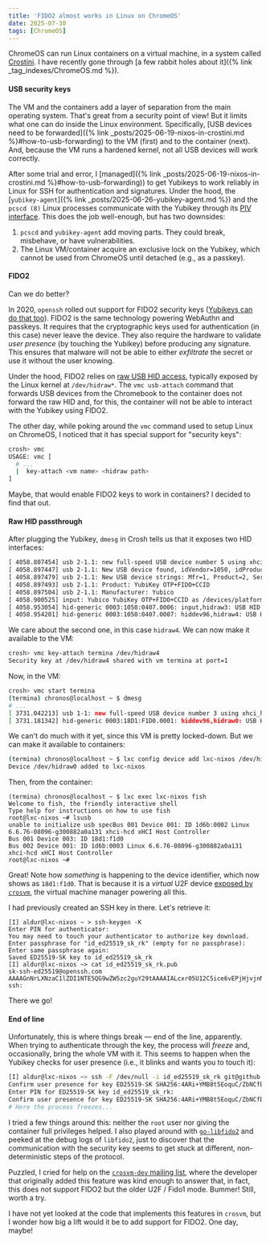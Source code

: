 ```yaml
---
title: 'FIDO2 almost works in Linux on ChromeOS'
date: 2025-07-30
tags: [ChromeOS]
---
```


ChromeOS can run Linux containers on a virtual machine, in a system called
[Crostini][0]. I have recently gone through [a few rabbit holes about it]({%
link _tag_indexes/ChromeOS.md %}).

#### USB security keys

The VM and the containers add a layer of separation from the main operating
system. That's great from a security point of view! But it limits what one can
do inside the Linux environment. Specifically, [USB devices need to be
forwarded]({% link _posts/2025-06-19-nixos-in-crostini.md %}#how-to-usb-forwarding)
to the VM (first) and to the container (next). And, because the VM runs a
hardened kernel, not all USB devices will work correctly.

After some trial and error, I [managed]({% link
_posts/2025-06-19-nixos-in-crostini.md %}#how-to-usb-forwarding)) to get
Yubikeys to work reliably in Linux for SSH for authentication and signatures.
Under the hood, the [`yubikey-agent`]({% link
_posts/2025-06-26-yubikey-agent.md %}) and the `pcscd (8)` Linux processes
communicate with the Yubikey through its [PIV
interface](https://developers.yubico.com/yubico-piv-tool/YubiKey_PIV_introduction.html).
This does the job well-enough, but has two downsides:

1. `pcscd` and `yubikey-agent` add moving parts. They could break, misbehave,
   or have vulnerabilities.
1. The Linux VM/container acquire an exclusive lock on the Yubikey, which
   cannot be used from ChromeOS until detached (e.g., as a passkey).

#### FIDO2

Can we do better?

In 2020, `openssh` rolled out support for FIDO2 security keys ([Yubikeys can
do that too](https://developers.yubico.com/SSH/Securing_SSH_with_FIDO2.html)).
FIDO2 is the same technology powering WebAuthn and passkeys. It requires that
the cryptographic keys used for authentication (in this case) never leave the
device. They also require the hardware to validate _user presence_ (by touching
the Yubikey) before producing any signature. This ensures that malware will not
be able to either _exfiltrate_ the secret or use it without the user knowing.

Under the hood, FIDO2 relies on [raw USB HID
access](https://docs.kernel.org/hid/hidraw.html), typically exposed by the
Linux kernel at `/dev/hidraw*`. The `vmc usb-attach` command that forwards USB
devices from the Chromebook to the container does not forward the raw HID and,
for this, the container will not be able to interact with the Yubikey using
FIDO2.

The other day, while poking around the `vmc` command used to setup Linux on
ChromeOS, I noticed that it has special support for "security keys":

```bash
crosh> vmc 
USAGE: vmc [
  # ...
  |  key-attach <vm name> <hidraw path>
]
```

Maybe, that would enable FIDO2 keys to work in containers? I decided to find that out.

#### Raw HID passthrough

After plugging the Yubikey, `dmesg` in Crosh tells us that it exposes two HID interfaces:

```txt
[ 4058.807454] usb 2-1.1: new full-speed USB device number 5 using xhci-mtk
[ 4058.897447] usb 2-1.1: New USB device found, idVendor=1050, idProduct=0407, bcdDevice= 5.43
[ 4058.897479] usb 2-1.1: New USB device strings: Mfr=1, Product=2, SerialNumber=0
[ 4058.897493] usb 2-1.1: Product: YubiKey OTP+FIDO+CCID
[ 4058.897504] usb 2-1.1: Manufacturer: Yubico
[ 4058.900525] input: Yubico YubiKey OTP+FIDO+CCID as /devices/platform/soc/16700000.usb/usb2/2-1/2-1.1/2-1.1:1.0/0003:1050:0407.0006/input/input12
[ 4058.953054] hid-generic 0003:1050:0407.0006: input,hidraw3: USB HID v1.10 Keyboard [Yubico YubiKey OTP+FIDO+CCID] on usb-16700000.usb-1.1/input0
[ 4058.954201] hid-generic 0003:1050:0407.0007: hiddev96,hidraw4: USB HID v1.10 Device [Yubico YubiKey OTP+FIDO+CCID] on usb-16700000.usb-1.1/input1
```

We care about the second one, in this case `hidraw4`. We can now make it available to the VM:

```bash
crosh> vmc key-attach termina /dev/hidraw4
Security key at /dev/hidraw4 shared with vm termina at port=1
```

Now, in the VM:

```bash
crosh> vmc start termina
(termina) chronos@localhost ~ $ dmesg
# ...
[ 3731.042213] usb 1-1: new full-speed USB device number 3 using xhci_hcd
[ 3731.181342] hid-generic 0003:18D1:F1D0.0001: hiddev96,hidraw0: USB HID v1.10 Device [HID 18d1:f1d0] on usb-0000:00:0c.0-1/input0
```

We can't do much with it yet, since this VM is pretty locked-down. But
we can make it available to containers:

```bash
(termina) chronos@localhost ~ $ lxc config device add lxc-nixos /dev/hidraw0 unix-char source=/dev/hidraw0 uid=1000 required=false
Device /dev/hidraw0 added to lxc-nixos
```

Then, from the container:

```fish
(termina) chronos@localhost ~ $ lxc exec lxc-nixos fish
Welcome to fish, the friendly interactive shell
Type help for instructions on how to use fish
root@lxc-nixos ~# lsusb 
unable to initialize usb specBus 001 Device 001: ID 1d6b:0002 Linux 6.6.76-08096-g300882a0a131 xhci-hcd xHCI Host Controller
Bus 001 Device 003: ID 18d1:f1d0  
Bus 002 Device 001: ID 1d6b:0003 Linux 6.6.76-08096-g300882a0a131 xhci-hcd xHCI Host Controller
root@lxc-nixos ~#
```

Great! Note how _something_ is happening to the device identifier, which now
shows as `18d1:f1d0`. That is because it is a _virtual_ U2F device [exposed
by `crosvm`](https://crosvm.dev/book/devices/virtual_u2f.html), the virtual
machine manager powering all this.

I had previously created an SSH key in there. Let's retrieve it:

```fish
[I] aldur@lxc-nixos ~ > ssh-keygen -K
Enter PIN for authenticator: 
You may need to touch your authenticator to authorize key download.
Enter passphrase for "id_ed25519_sk_rk" (empty for no passphrase): 
Enter same passphrase again: 
Saved ED25519-SK key to id_ed25519_sk_rk
[I] aldur@lxc-nixos ~> cat id_ed25519_sk_rk.pub 
sk-ssh-ed25519@openssh.com AAAAGnNrLXNzaC1lZDI1NTE5QG9wZW5zc2guY29tAAAAIALcxr05U12C5ice6vEPjHjvjnNsGb2ARcF2jLxDleyWAAAABHNzaDo= ssh:
```

There we go!

#### End of line

Unfortunately, this is where things break — end of the line, apparently. When
trying to authenticate through the key, the process will _freeze_ and,
occasionally, bring the whole VM with it. This seems to happen when the Yubikey
checks for user presence (i.e., it blinks and wants you to touch it):

```bash
[I] aldur@lxc-nixos ~> ssh -F /dev/null -i id_ed25519_sk_rk git@github.com
Confirm user presence for key ED25519-SK SHA256:4ARi+YMB8t5EoquC/ZbNCfD62gI+/ObXwMa/TYj5oZo
Enter PIN for ED25519-SK key id_ed25519_sk_rk: 
Confirm user presence for key ED25519-SK SHA256:4ARi+YMB8t5EoquC/ZbNCfD62gI+/ObXwMa/TYj5oZo
# Here the process freezes...
```

I tried a few things around this: neither the `root` user nor giving the
container full privileges helped. I also played around with
[`go-libfido2`][1] and peeked at the
debug logs of `libfido2`, just to discover that the communication with the
security key seems to get stuck at different, non-deterministic steps of the
protocol.

Puzzled, I cried for help on the [`crosvm-dev` mailing
list](https://groups.google.com/a/chromium.org/g/crosvm-dev/c/D5iCnoTk-4k/m/Q6u8xk9DAQAJ),
where the developer that originally added this feature was kind enough to
answer that, in fact, this does not support FIDO2 but the older U2F / Fido1
mode. Bummer! Still, worth a try.

I have not yet looked at the code that implements this features in `crosvm`,
but I wonder how big a lift would it be to add support for FIDO2. One day, maybe!

[0]: https://chromeos.dev/en/linux
[1]: https://github.com/keys-pub/go-libfido2
